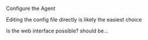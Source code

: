 Configure the Agent

Editing the config file directly is likely the easiest choice

Is the web interface possible? should be…
